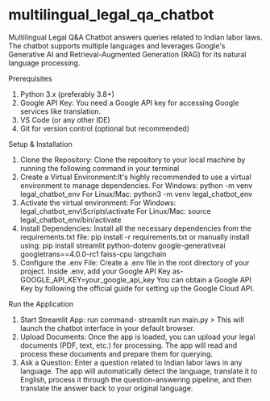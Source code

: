 # multilingual_legal_qa_chatbot
Multilingual Legal Q&A Chatbot answers queries related to Indian labor laws. The chatbot supports multiple languages and leverages Google's Generative AI and Retrieval-Augmented Generation (RAG) for its natural language processing.

Prerequisites
1. Python 3.x (preferably 3.8+)
2. Google API Key: You need a Google API key for accessing Google services like translation.
3. VS Code (or any other IDE)
4. Git for version control (optional but recommended)

Setup & Installation
1. Clone the Repository: Clone the repository to your local machine by running the following command in your terminal
2. Create a Virtual Environment:It's highly recommended to use a virtual environment to manage dependencies.
   For Windows: python -m venv legal_chatbot_env
   For Linux/Mac: python3 -m venv legal_chatbot_env
3. Activate the virtual environment:
   For Windows: legal_chatbot_env\Scripts\activate
   For Linux/Mac: source legal_chatbot_env/bin/activate
4. Install Dependencies: Install all the necessary dependencies from the requirements.txt file: pip install -r requirements.txt
   or manually install using: pip install streamlit python-dotenv google-generativeai googletrans==4.0.0-rc1 faiss-cpu langchain
5. Configure the .env File: Create a .env file in the root directory of your project. Inside .env, add your Google API Key as- GOOGLE_API_KEY=your_google_api_key
   You can obtain a Google API Key by following the official guide for setting up the Google Cloud API.

Run the Application
1. Start Streamlit App: run command- streamlit run main.py > This will launch the chatbot interface in your default browser.
2. Upload Documents: Once the app is loaded, you can upload your legal documents (PDF, text, etc.) for processing. The app will read and process these documents and prepare them for querying.
3. Ask a Question: Enter a question related to Indian labor laws in any language. The app will automatically detect the language, translate it to English, process it through the question-answering pipeline, and then translate the answer back to your original language.
